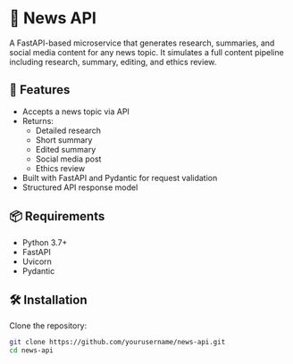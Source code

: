 # 📰 News API

A FastAPI-based microservice that generates research, summaries, and social media content for any news topic. It simulates a full content pipeline including research, summary, editing, and ethics review.

## 🚀 Features

- Accepts a news topic via API
- Returns:
  - Detailed research
  - Short summary
  - Edited summary
  - Social media post
  - Ethics review
- Built with FastAPI and Pydantic for request validation
- Structured API response model

## 📦 Requirements

- Python 3.7+
- FastAPI
- Uvicorn
- Pydantic

## 🛠️ Installation

Clone the repository:

```bash
git clone https://github.com/yourusername/news-api.git
cd news-api
